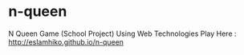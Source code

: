 # n-queen
N Queen Game (School Project) Using Web Technologies
Play Here : http://eslamhiko.github.io/n-queen
